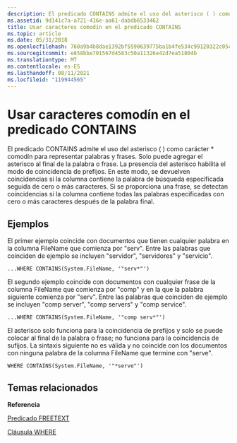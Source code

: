 ```yaml
---
description: El predicado CONTAINS admite el uso del asterisco ( ) como carácter \* comodín para representar palabras y frases. Solo puede agregar el asterisco al final de la palabra o frase. La presencia del asterisco habilita el modo de coincidencia de prefijos.
ms.assetid: 9d141c7a-a721-416e-aa61-dabdb6533462
title: Usar caracteres comodín en el predicado CONTAINS
ms.topic: article
ms.date: 05/31/2018
ms.openlocfilehash: 760a9b4b8dae1392bf5590639775ba1b4fe534c99120322c05cc16432c1fa5d0
ms.sourcegitcommit: e858bbe701567d4583c50a11326e42d7ea51804b
ms.translationtype: MT
ms.contentlocale: es-ES
ms.lasthandoff: 08/11/2021
ms.locfileid: "119944565"
---
```

# <a name="using-wildcard-characters-in-the-contains-predicate"></a>Usar caracteres comodín en el predicado CONTAINS

El predicado CONTAINS admite el uso del asterisco ( ) como carácter \* comodín para representar palabras y frases. Solo puede agregar el asterisco al final de la palabra o frase. La presencia del asterisco habilita el modo de coincidencia de prefijos. En este modo, se devuelven coincidencias si la columna contiene la palabra de búsqueda especificada seguida de cero o más caracteres. Si se proporciona una frase, se detectan coincidencias si la columna contiene todas las palabras especificadas con cero o más caracteres después de la palabra final.

## <a name="examples"></a>Ejemplos

El primer ejemplo coincide con documentos que tienen cualquier palabra en la columna FileName que comienza por "serv". Entre las palabras que coinciden de ejemplo se incluyen "servidor", "servidores" y "servicio".


```
...WHERE CONTAINS(System.FileName, '"serv*"')
```



El segundo ejemplo coincide con documentos con cualquier frase de la columna FileName que comienza por "comp" y en la que la palabra siguiente comienza por "serv". Entre las palabras que coinciden de ejemplo se incluyen "comp server", "comp servers" y "comp service".


```
...WHERE CONTAINS(System.FileName, '"comp serv*"')
```



El asterisco solo funciona para la coincidencia de prefijos y solo se puede colocar al final de la palabra o frase; no funciona para la coincidencia de sufijos. La sintaxis siguiente no es válida y no coincide con los documentos con ninguna palabra de la columna FileName que termine con "serve".


```
WHERE CONTAINS(System.FileName, '"*serve"')
```



## <a name="related-topics"></a>Temas relacionados

<dl> <dt>

**Referencia**
</dt> <dt>

[Predicado FREETEXT](-search-sql-freetext.md)
</dt> <dt>

[Cláusula WHERE](-search-sql-where.md)
</dt> </dl>

 

 




